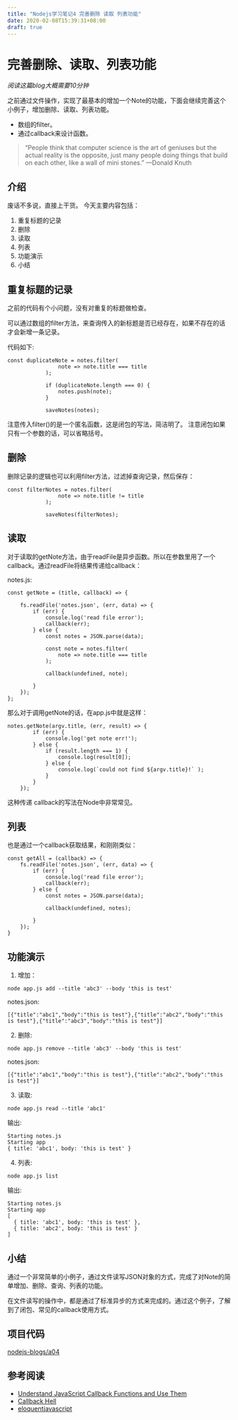 ```yaml
---
title: "Nodejs学习笔记4 完善删除 读取 列表功能"
date: 2020-02-08T15:39:31+08:00
draft: true
---
```


# 完善删除、读取、列表功能

*阅读这篇blog大概需要10分钟*

之前通过文件操作，实现了最基本的增加一个Note的功能，下面会继续完善这个小例子，增加删除、读取、列表功能。

- 数组的filter。
- 通过callback来设计函数。

> “People think that computer science is the art of geniuses but the actual reality is the opposite, just many people doing things that build on each other, like a wall of mini stones.”  —Donald Knuth

## 介绍

废话不多说，直接上干货。
今天主要内容包括：

1. 重复标题的记录
2. 删除
3. 读取
4. 列表
5. 功能演示
5. 小结

## 重复标题的记录

之前的代码有个小问题，没有对重复的标题做检查。

可以通过数组的filter方法，来查询传入的新标题是否已经存在，如果不存在的话才会新增一条记录。

代码如下:
```
const duplicateNote = notes.filter(
                note => note.title === title
            );

            if (duplicateNote.length === 0) {
                notes.push(note);
            }

            saveNotes(notes);
```

注意传入filter()的是一个匿名函数，这是闭包的写法，简洁明了。
注意闭包如果只有一个参数的话，可以省略括号。

## 删除

删除记录的逻辑也可以利用filter方法，过滤掉查询记录，然后保存：


```
const filterNotes = notes.filter(
                note => note.title != title
            );
            
            saveNotes(filterNotes);
```

## 读取

对于读取的getNote方法，由于readFile是异步函数。所以在参数里用了一个callback。通过readFile将结果传递给callback：

notes.js:
```
const getNote = (title, callback) => {

    fs.readFile('notes.json', (err, data) => {
        if (err) {
            console.log('read file error');
            callback(err);
        } else {
            const notes = JSON.parse(data);

            const note = notes.filter(
                note => note.title === title
            );
            
            callback(undefined, note);
            
        }
    });
};
```

那么对于调用getNote的话，在app.js中就是这样：


```
notes.getNote(argv.title, (err, result) => {
        if (err) {
            console.log('get note err!');
        } else {
            if (result.length === 1) {
                console.log(result[0]);
            } else {
                console.log(`could not find ${argv.title}!` );
            }
        }
    });
```

这种传递 callback的写法在Node中非常常见。

## 列表
也是通过一个callback获取结果，和刚刚类似：

```
const getAll = (callback) => {
    fs.readFile('notes.json', (err, data) => {
        if (err) {
            console.log('read file error');
            callback(err);
        } else {
            const notes = JSON.parse(data);

            callback(undefined, notes);
            
        }
    });
}
```
## 功能演示

1. 增加：

```
node app.js add --title 'abc3' --body 'this is test'
```
notes.json:

    [{"title":"abc1","body":"this is test"},{"title":"abc2","body":"this is test"},{"title":"abc3","body":"this is test"}]

2. 删除:

```
node app.js remove --title 'abc3' --body 'this is test'
```
notes.json:

    [{"title":"abc1","body":"this is test"},{"title":"abc2","body":"this is test"}]

3. 读取:
```
node app.js read --title 'abc1'

```
输出:

```
Starting notes.js
Starting app
{ title: 'abc1', body: 'this is test' }
```

4. 列表:

```
node app.js list
```

输出:

```
Starting notes.js
Starting app
[
  { title: 'abc1', body: 'this is test' },
  { title: 'abc2', body: 'this is test' }
]
```

## 小结
通过一个非常简单的小例子，通过文件读写JSON对象的方式，完成了对Note的简单增加、删除、查询、列表的功能。

在文件读写的操作中，都是通过了标准异步的方式来完成的。通过这个例子，了解到了闭包、常见的callback使用方式。

## 项目代码
[nodejs-blogs/a04](https://github.com/rangwei/nodejs-blogs/tree/master/a04)

## 参考阅读
- [Understand JavaScript Callback Functions and Use Them](http://javascriptissexy.com/understand-javascript-callback-functions-and-use-them/)
- [Callback Hell](http://callbackhell.com)
- [eloquentjavascript](https://eloquentjavascript.net/)

